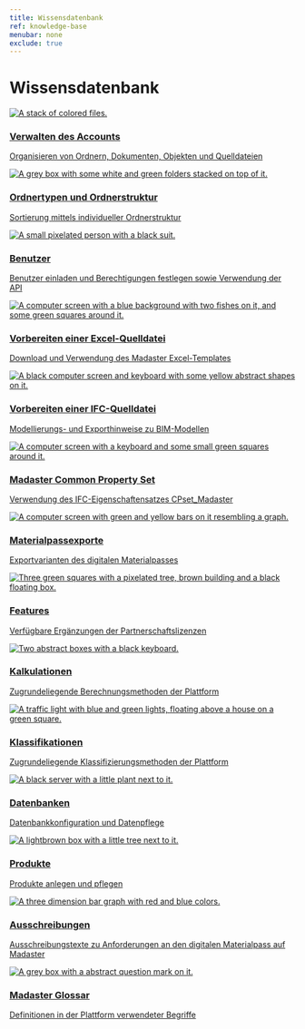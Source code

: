 ```yaml
---
title: Wissensdatenbank
ref: knowledge-base
menubar: none
exclude: true
---
```


<div class="overview-content">
  <div class="overview-content-wrapper">
    <h1>Wissensdatenbank</h1>
    <a class="overview-link" href="./knowledge-base/stay-organized">
      <div class="overview-item">
        <div class="resource-item-left">
          <img class="resource-item-image" src="/assets/images/stay-organized.png" alt="A stack of colored files.">
        </div>
        <div class="resource-item-right">
          <h3>
            Verwalten des Accounts
          </h3>
          <p>
            Organisieren von Ordnern, Dokumenten, Objekten und Quelldateien
          </p>
        </div>
      </div>
    </a>
    <a class="overview-link" href="./knowledge-base/folder-types-and-folder-structure">
      <div class="overview-item">
        <div class="resource-item-left">
          <img class="resource-item-image" src="/assets/images/folder-types-and-folder-structure.png" alt="A grey box with some white and green folders stacked on top of it.">
        </div>
        <div class="resource-item-right">
          <h3>
            Ordnertypen und Ordnerstruktur
          </h3>
          <p>
            Sortierung mittels individueller Ordnerstruktur
          </p>
        </div>
      </div>
    </a>
    <a class="overview-link" href="./knowledge-base/users">
      <div class="overview-item">
        <div class="resource-item-left">
          <img class="resource-item-image" src="/assets/images/users.png" alt="A small pixelated person with a black suit.">
        </div>
        <div class="resource-item-right">
          <h3>
            Benutzer
          </h3>
          <p>
            Benutzer einladen und Berechtigungen festlegen sowie Verwendung der API
          </p>
        </div>
      </div>
    </a>
    <a class="overview-link" href="./knowledge-base/preparing-excel-source-files">
      <div class="overview-item">
        <div class="resource-item-left">
          <img class="resource-item-image" src="/assets/images/preparing-excel-source-files.png" alt="A computer screen with a blue background with two fishes on it, and some green squares around it.">
        </div>
        <div class="resource-item-right">
          <h3>
            Vorbereiten einer Excel-Quelldatei
          </h3>
          <p>
            Download und Verwendung des Madaster Excel-Templates
          </p>
        </div>
      </div>
    </a>
    <a class="overview-link" href="./knowledge-base/preparing-bim-ifc-source-files">
      <div class="overview-item">
        <div class="resource-item-left">
          <img class="resource-item-image" src="/assets/images/preparing-bim-ifc-source-files.png" alt="A black computer screen and keyboard with some yellow abstract shapes on it.">
        </div>
        <div class="resource-item-right">
          <h3>
            Vorbereiten einer IFC-Quelldatei
          </h3>
          <p>
            Modellierungs- und Exporthinweise zu BIM-Modellen
          </p>
        </div>
      </div>
    </a>
    <a class="overview-link" href="./knowledge-base/madaster-property-set">
      <div class="overview-item">
        <div class="resource-item-left">
          <img class="resource-item-image" src="/assets/images/madaster-property-set.png" alt="A computer screen with a keyboard and some small green squares around it.">
        </div>
        <div class="resource-item-right">
          <h3>
            Madaster Common Property Set
          </h3>
          <p>
            Verwendung des IFC-Eigenschaftensatzes CPset_Madaster
          </p>
        </div>
      </div>
    </a>
    <a class="overview-link" href="./knowledge-base/material-passports">
      <div class="overview-item">
        <div class="resource-item-left">
          <img class="resource-item-image" src="/assets/images/create-material-passports.png" alt="A computer screen with green and yellow bars on it resembling a graph.">
        </div>
        <div class="resource-item-right">
          <h3>
            Materialpassexporte
          </h3>
          <p>
            Exportvarianten des digitalen Materialpasses
          </p>
        </div>
      </div>
    </a>
    <a class="overview-link" href="./knowledge-base/features">
      <div class="overview-item">
        <div class="resource-item-left">
          <img class="resource-item-image" src="/assets/images/features.png" alt="Three green squares with a pixelated tree, brown building and a black floating box.">
        </div>
        <div class="resource-item-right">
          <h3>
            Features
          </h3>
          <p>
            Verfügbare Ergänzungen der Partnerschaftslizenzen
          </p>
        </div>
      </div>
    </a>
    <a class="overview-link" href="./knowledge-base/calculations">
      <div class="overview-item">
        <div class="resource-item-left">
          <img class="resource-item-image" src="/assets/images/calculations.png" alt="Two abstract boxes with a black keyboard.">
        </div>
        <div class="resource-item-right">
          <h3>
            Kalkulationen
          </h3>
          <p>
            Zugrundeliegende Berechnungsmethoden der Plattform
          </p>
        </div>
      </div>
    </a>
      <a class="overview-link" href="./knowledge-base/classifications">
      <div class="overview-item">
        <div class="resource-item-left">
          <img class="resource-item-image" src="/assets/images/classifications.png" alt="A traffic light with blue and green lights, floating above a house on a green square.">
        </div>
        <div class="resource-item-right">
          <h3>
            Klassifikationen
          </h3>
          <p>
            Zugrundeliegende Klassifizierungsmethoden der Plattform
          </p>
        </div>
      </div>
    </a>
    <a class="overview-link" href="./knowledge-base/databases">
      <div class="overview-item">
        <div class="resource-item-left">
          <img class="resource-item-image" src="/assets/images/databases.png" alt="A black server with a little plant next to it.">
        </div>
        <div class="resource-item-right">
          <h3>
            Datenbanken
          </h3>
          <p>
            Datenbankkonfiguration und Datenpflege
          </p>
        </div>
      </div>
    </a>
    <a class="overview-link" href="./knowledge-base/databases-products">
      <div class="overview-item">
        <div class="resource-item-left">
          <img class="resource-item-image" src="/assets/images/products.webp" alt="A lightbrown box with a little tree next to it.">
        </div>
        <div class="resource-item-right">
          <h3>
            Produkte
          </h3>
          <p>
            Produkte anlegen und pflegen
          </p>
        </div>
      </div>
    </a>
    <a class="overview-link" href="./knowledge-base/tendering">
      <div class="overview-item">
        <div class="resource-item-left">
          <img class="resource-item-image" src="/assets/images/tendering.png" alt="A three dimension bar graph with red and blue colors.">
        </div>
        <div class="resource-item-right">
          <h3>
            Ausschreibungen
          </h3>
          <p>
            Ausschreibungstexte zu Anforderungen an den digitalen Materialpass auf Madaster
          </p>
        </div>
      </div>
    </a>
    <a class="overview-link" href="./knowledge-base/madaster-glossary">
      <div class="overview-item">
        <div class="resource-item-left">
          <img class="resource-item-image" src="/assets/images/madaster-glossary.png" alt="A grey box with a abstract question mark on it.">
        </div>
        <div class="resource-item-right">
          <h3>
            Madaster Glossar
          </h3>
          <p>
            Definitionen in der Plattform verwendeter Begriffe
          </p>
        </div>
      </div>
    </a>
  </div>
</div>